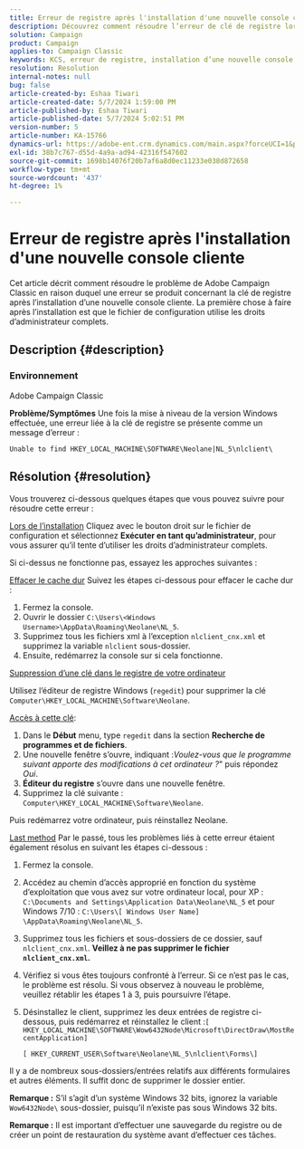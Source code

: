 ```yaml
---
title: Erreur de registre après l'installation d'une nouvelle console cliente
description: Découvrez comment résoudre l’erreur de clé de registre lors de l’installation d’une nouvelle console cliente dans Campaign Classic.
solution: Campaign
product: Campaign
applies-to: Campaign Classic
keywords: KCS, erreur de registre, installation d’une nouvelle console cliente, Adobe Campaign Classic, dépannage, effacer le cache, regedit, clé de registre
resolution: Resolution
internal-notes: null
bug: false
article-created-by: Eshaa Tiwari
article-created-date: 5/7/2024 1:59:00 PM
article-published-by: Eshaa Tiwari
article-published-date: 5/7/2024 5:02:51 PM
version-number: 5
article-number: KA-15766
dynamics-url: https://adobe-ent.crm.dynamics.com/main.aspx?forceUCI=1&pagetype=entityrecord&etn=knowledgearticle&id=f984b8ed-790c-ef11-9f8a-6045bd006793
exl-id: 38b7c767-d55d-4a9a-ad94-42316f547602
source-git-commit: 1698b14076f20b7af6a8d0ec11233e038d872658
workflow-type: tm+mt
source-wordcount: '437'
ht-degree: 1%

---
```


# Erreur de registre après l&#39;installation d&#39;une nouvelle console cliente


Cet article décrit comment résoudre le problème de Adobe Campaign Classic en raison duquel une erreur se produit concernant la clé de registre après l’installation d’une nouvelle console cliente. La première chose à faire après l’installation est que le fichier de configuration utilise les droits d’administrateur complets.

## Description {#description}


### Environnement

Adobe Campaign Classic

<b>Problème/Symptômes</b>
Une fois la mise à niveau de la version Windows effectuée, une erreur liée à la clé de registre se présente comme un message d’erreur :


```
Unable to find HKEY_LOCAL_MACHINE\SOFTWARE\Neolane|NL_5\nlclient\
```



## Résolution {#resolution}


Vous trouverez ci-dessous quelques étapes que vous pouvez suivre pour résoudre cette erreur :

<u>Lors de l’installation</u>
Cliquez avec le bouton droit sur le fichier de configuration et sélectionnez <b>Exécuter en tant qu’administrateur</b>, pour vous assurer qu’il tente d’utiliser les droits d’administrateur complets.

Si ci-dessus ne fonctionne pas, essayez les approches suivantes :

<u>Effacer le cache dur</u>
Suivez les étapes ci-dessous pour effacer le cache dur :

1. Fermez la console.
2. Ouvrir le dossier `C:\Users\<Windows Username>\AppData\Roaming\Neolane\NL_5`.
3. Supprimez tous les fichiers xml à l’exception `nlclient_cnx.xml` et supprimez la variable `nlclient` sous-dossier.
4. Ensuite, redémarrez la console sur si cela fonctionne.


<u>Suppression d’une clé dans le registre de votre ordinateur</u>

Utilisez l’éditeur de registre Windows (`regedit`) pour supprimer la clé `Computer\HKEY_LOCAL_MACHINE\Software\Neolane`.

<u>Accès à cette clé</u>:

1. Dans le <b>Début</b> menu, type `regedit` dans la section <b>Recherche de programmes et de fichiers</b>.
2. Une nouvelle fenêtre s’ouvre, indiquant :*Voulez-vous que le programme suivant apporte des modifications à cet ordinateur ?*&quot; puis répondez *Oui*.
3. <b>Éditeur du registre</b> s’ouvre dans une nouvelle fenêtre.
4. Supprimez la clé suivante : `Computer\HKEY_LOCAL_MACHINE\Software\Neolane`.


Puis redémarrez votre ordinateur, puis réinstallez Neolane.

<u>Last method</u>
Par le passé, tous les problèmes liés à cette erreur étaient également résolus en suivant les étapes ci-dessous :

1. Fermez la console.
2. Accédez au chemin d’accès approprié en fonction du système d’exploitation que vous avez sur votre ordinateur local, pour XP : `C:\Documents and Settings\Application Data\Neolane\NL_5` et pour Windows 7/10 : `C:\Users\[ Windows User Name] \AppData\Roaming\Neolane\NL_5`.
3. Supprimez tous les fichiers et sous-dossiers de ce dossier, sauf `nlclient_cnx.xml`. <b>Veillez à ne pas supprimer le fichier `nlclient_cnx.xml`.</b>
4. Vérifiez si vous êtes toujours confronté à l’erreur. Si ce n’est pas le cas, le problème est résolu. Si vous observez à nouveau le problème, veuillez rétablir les étapes 1 à 3, puis poursuivre l’étape.
5. Désinstallez le client, supprimez les deux entrées de registre ci-dessous, puis redémarrez et réinstallez le client :`[ HKEY_LOCAL_MACHINE\SOFTWARE\Wow6432Node\Microsoft\DirectDraw\MostRecentApplication]`

   `[ HKEY_CURRENT_USER\Software\Neolane\NL_5\nlclient\Forms\]`


Il y a de nombreux sous-dossiers/entrées relatifs aux différents formulaires et autres éléments. Il suffit donc de supprimer le dossier entier.

<b>Remarque :</b> S’il s’agit d’un système Windows 32 bits, ignorez la variable `Wow6432Node\` sous-dossier, puisqu’il n’existe pas sous Windows 32 bits.

<b>Remarque :</b> Il est important d’effectuer une sauvegarde du registre ou de créer un point de restauration du système avant d’effectuer ces tâches.
